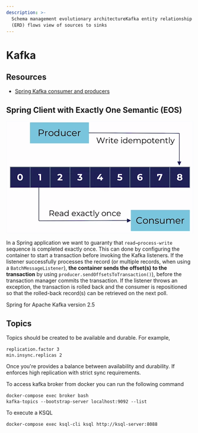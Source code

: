 ```yaml
---
description: >-
  Schema management evolutionary architectureKafka entity relationship diagram
  (ERD) flows view of sources to sinks
---
```


# Kafka

## Resources

* [Spring Kafka consumer and producers](https://www.confluent.io/blog/apache-kafka-spring-boot-application/?utm_medium=sem\&utm_source=google\&utm_campaign=ch.sem_br.nonbrand_tp.prs_tgt.kafka_mt.mbm_rgn.emea_lng.eng_dv.all\&utm_term=%2Bkafka%20%2Bspring\&creative=\&device=c\&placement=\&gclid=Cj0KCQjwhvf6BRCkARIsAGl1GGgOaxBh3AOVOv3o_PcymI6aTI0ewCOgVe47cZmxbGcIMzRA8BL8dFoaAvebEALw_wcB)

## Spring Client with Exactly One Semantic (EOS)

![](<../../.gitbook/assets/image (14) (1) (1) (1) (1).png>)

In a Spring application we want to guaranty that `read→process-write` sequence is completed exactly once. This can done by configuring the container to start a transaction before invoking the Kafka listeners. If the listener successfully processes the record (or multiple records, when using a `BatchMessageListener`), **the container sends the offset(s) to the transaction** by using `producer.sendOffsetsToTransaction()`), before the transaction manager commits the transaction. If the listener throws an exception, the transaction is rolled back and the consumer is repositioned so that the rolled-back record(s) can be retrieved on the next poll.

Spring for Apache Kafka version 2.5

## Topics

Topics should be created to be available and durable. For example,

```
replication.factor 3
min.insync.replicas 2
```

Once you're provides a balance between availability and durability. If enforces high replication with strict sync requirements.

To access kafka broker from docker you can run the following command

```
docker-compose exec broker bash
kafka-topics --bootstrap-server localhost:9092 --list
```

To execute a KSQL

```
docker-compose exec ksql-cli ksql http://ksql-server:8088
```
